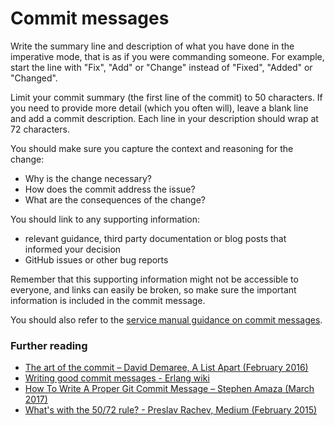 # Commit messages

Write the summary line and description of what you have done in the imperative
mode, that is as if you were commanding someone. For example, start the line
with "Fix", "Add" or "Change" instead of "Fixed", "Added" or "Changed".

Limit your commit summary (the first line of the commit) to 50 characters. If
you need to provide more detail (which you often will), leave a blank line and
add a commit description. Each line in your description should wrap at 72
characters.

You should make sure you capture the context and reasoning for the change:

- Why is the change necessary?
- How does the commit address the issue?
- What are the consequences of the change?

You should link to any supporting information:

- relevant guidance, third party documentation or blog posts that informed
  your decision
- GitHub issues or other bug reports

Remember that this supporting information might not be accessible to everyone,
and links can easily be broken, so make sure the important information is
included in the commit message.

You should also refer to the [service manual guidance on commit
messages](https://www.gov.uk/service-manual/technology/maintaining-version-control-in-coding#writing-commit-messages).

### Further reading

- [The art of the commit – David Demaree, A List Apart (February 2016)](https://alistapart.com/article/the-art-of-the-commit)
- [Writing good commit messages - Erlang wiki](https://github.com/erlang/otp/wiki/Writing-good-commit-messages)
- [How To Write A Proper Git Commit Message – Stephen Amaza (March 2017)](https://medium.com/@steveamaza/how-to-write-a-proper-git-commit-message-e028865e5791)
- [What's with the 50/72 rule? - Preslav Rachev, Medium (February 2015)](https://medium.com/@preslavrachev/what-s-with-the-50-72-rule-8a906f61f09c)
